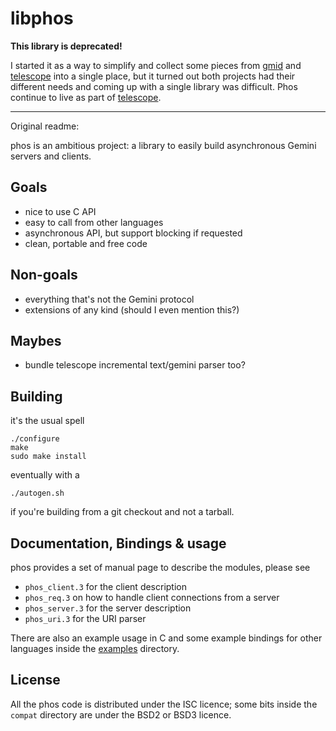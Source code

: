 # libphos

**This library is deprecated!**

I started it as a way to simplify and collect some pieces from
[gmid][gmid] and [telescope][telescope] into a single place, but it
turned out both projects had their different needs and coming up with a
single library was difficult.  Phos continue to live as part of
[telescope][telescope].

[gmid]: https://github.com/omar-polo/gmid
[telescope]: https://github.com/omar-polo/telescope

----

Original readme:

phos is an ambitious project: a library to easily build asynchronous
Gemini servers and clients.

## Goals

- nice to use C API
- easy to call from other languages
- asynchronous API, but support blocking if requested
- clean, portable and free code

## Non-goals

- everything that's not the Gemini protocol
- extensions of any kind (should I even mention this?)

## Maybes

- bundle telescope incremental text/gemini parser too?

## Building

it's the usual spell

	./configure
	make
	sudo make install

eventually with a

	./autogen.sh

if you're building from a git checkout and not a tarball.

## Documentation, Bindings & usage

phos provides a set of manual page to describe the modules, please see

 - `phos_client.3` for the client description
 - `phos_req.3` on how to handle client connections from a server
 - `phos_server.3` for the server description
 - `phos_uri.3` for the URI parser

There are also an example usage in C and some example bindings for
other languages inside the [examples](./examples) directory.

## License

All the phos code is distributed under the ISC licence; some bits
inside the `compat` directory are under the BSD2 or BSD3 licence.
